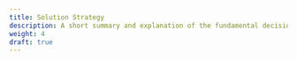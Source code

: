 ```yaml
---
title: Solution Strategy
description: A short summary and explanation of the fundamental decisions and solution strategies, that shape the system’s architecture.
weight: 4
draft: true
---
```


<!--

**Contents.**

A short summary and explanation of the fundamental decisions and
solution strategies, that shape the system’s architecture. These include

  - technology decisions

  - decisions about the top-level decomposition of the system, e.g.
    usage of an architectural pattern or design pattern

  - decisions on how to achieve key quality goals

  - relevant organizational decisions, e.g. selecting a development
    process or delegating certain tasks to third parties.

**Motivation.**

These decisions form the cornerstones for your architecture. They are
the basis for many other detailed decisions or implementation rules.

**Form.**

Keep the explanation of these key decisions short.

Motivate what you have decided and why you decided that way, based upon
your problem statement, the quality goals and key constraints. Refer to
details in the following sections.
-->


